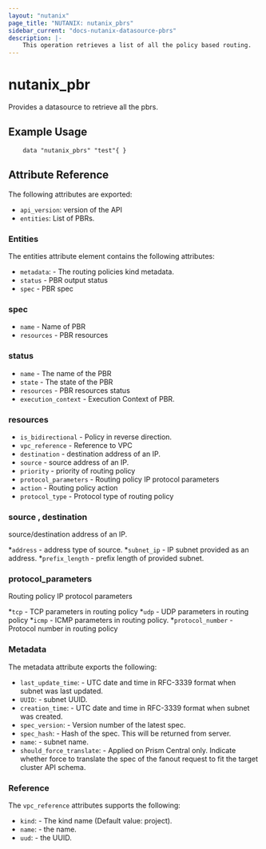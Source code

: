 ```yaml
---
layout: "nutanix"
page_title: "NUTANIX: nutanix_pbrs"
sidebar_current: "docs-nutanix-datasource-pbrs"
description: |-
    This operation retrieves a list of all the policy based routing.
---
```


# nutanix_pbr

Provides a datasource to retrieve all the pbrs.

## Example Usage

```hcl
    data "nutanix_pbrs" "test"{ }
```

## Attribute Reference
The following attributes are exported:

* `api_version`: version of the API
* `entities`: List of PBRs. 

### Entities

The entities attribute element contains the following attributes:

* `metadata`: - The routing policies kind metadata.
* `status` - PBR output status
* `spec` - PBR spec

### spec

* `name` - Name of PBR
* `resources` - PBR resources

### status

* `name` - The name of the PBR
* `state` - The state of the PBR
* `resources` - PBR resources status
* `execution_context` - Execution Context of PBR. 

### resources

* `is_bidirectional` - Policy in reverse direction.
* `vpc_reference` - Reference to VPC
* `destination` - destination address of an IP.
* `source` - source address of an IP. 
* `priority` - priority of routing policy
* `protocol_parameters` - Routing policy IP protocol parameters
* `action` - Routing policy action
* `protocol_type` - Protocol type of routing policy

### source , destination
source/destination address of an IP.

*`address` - address type of source.
*`subnet_ip` - IP subnet provided as an address.
*`prefix_length` - prefix length of provided subnet. 

### protocol_parameters
Routing policy IP protocol parameters

*`tcp` -  TCP parameters in routing policy
*`udp` -  UDP parameters in routing policy
*`icmp` -  ICMP parameters in routing policy.
*`protocol_number` - Protocol number in routing policy

### Metadata

The metadata attribute exports the following:

* `last_update_time`: - UTC date and time in RFC-3339 format when subnet was last updated.
* `UUID`: - subnet UUID.
* `creation_time`: - UTC date and time in RFC-3339 format when subnet was created.
* `spec_version`: - Version number of the latest spec.
* `spec_hash`: - Hash of the spec. This will be returned from server.
* `name`: - subnet name.
* `should_force_translate`: - Applied on Prism Central only. Indicate whether force to translate the spec of the fanout request to fit the target cluster API schema.

### Reference

The `vpc_reference`  attributes supports the following:

* `kind`: - The kind name (Default value: project).
* `name`: - the name.
* `uud`: - the UUID.